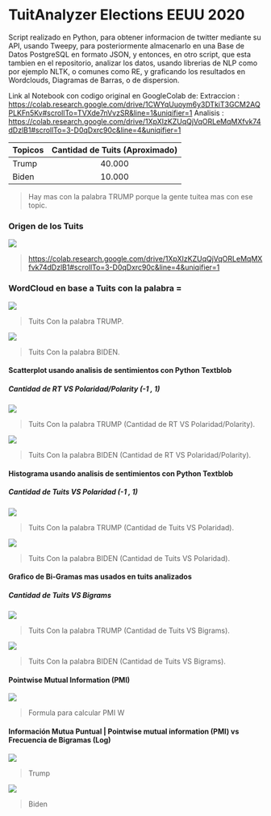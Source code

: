 # TuitAnalyzer Elections EEUU 2020

Script realizado en Python, para obtener informacion de twitter mediante su API, usando Tweepy, para posteriormente almacenarlo en una Base de Datos PostgreSQL en formato JSON, y entonces, en otro script, que esta tambien en el repositorio, analizar los datos, usando librerias de NLP como por ejemplo NLTK, o comunes como RE, y graficando los resultados en Wordclouds, Diagramas de Barras, o de dispersion.

Link al Notebook con codigo original en GoogleColab de:
Extraccion : https://colab.research.google.com/drive/1CWYqUuoym6y3DTkiT3GCM2AQPLKFn5Kv#scrollTo=TVXde7nVvzSR&line=1&uniqifier=1
Analisis : https://colab.research.google.com/drive/1XpXIzKZUqQjVqORLeMqMXfvk74dDzlB1#scrollTo=3-D0qDxrc90c&line=4&uniqifier=1

| Topicos | Cantidad de Tuits (Aproximado) |
| :------ | :----------------------------: |
| Trump   |             40.000             |
| Biden   |             10.000             |
> Hay mas con la palabra TRUMP porque la gente tuitea mas con ese topic.

### Origen de los Tuits

![](https://github.com/AnthonyPernia/TuitsAnalyzerElection/blob/master/images/maps.png)

> https://colab.research.google.com/drive/1XpXIzKZUqQjVqORLeMqMXfvk74dDzlB1#scrollTo=3-D0qDxrc90c&line=4&uniqifier=1

### WordCloud en base a Tuits con la palabra = 
![](https://github.com/AnthonyPernia/TuitsAnalyzerElection/blob/master/images/a_wordcloud.png)
> Tuits Con la palabra TRUMP.


![](https://github.com/AnthonyPernia/TuitsAnalyzerElection/blob/master/images/b_wordcloud.png)
> Tuits Con la palabra BIDEN.


#### Scatterplot usando analisis de sentimientos con Python Textblob
##### Cantidad de RT VS Polaridad/Polarity (-1 , 1) 

![](https://github.com/AnthonyPernia/TuitsAnalyzerElection/blob/master/images/a_polarity.png)
> Tuits Con la palabra TRUMP (Cantidad de RT VS Polaridad/Polarity).

![](https://github.com/AnthonyPernia/TuitsAnalyzerElection/blob/master/images/b_polarity.png)
> Tuits Con la palabra BIDEN (Cantidad de RT VS Polaridad/Polarity).



#### Histograma usando analisis de sentimientos con Python Textblob
#####  Cantidad de Tuits VS Polaridad (-1 , 1)

![](https://github.com/AnthonyPernia/TuitsAnalyzerElection/blob/master/images/a_hist.png)
> Tuits Con la palabra TRUMP (Cantidad de Tuits VS Polaridad).

![](https://github.com/AnthonyPernia/TuitsAnalyzerElection/blob/master/images/b_hist.png)
> Tuits Con la palabra BIDEN (Cantidad de Tuits VS Polaridad).



#### Grafico de Bi-Gramas mas usados en tuits analizados
#####  Cantidad de Tuits VS Bigrams

![](https://github.com/AnthonyPernia/TuitsAnalyzerElection/blob/master/images/a_bigrams_more.png)
> Tuits Con la palabra TRUMP (Cantidad de Tuits VS Bigrams).

![](https://github.com/AnthonyPernia/TuitsAnalyzerElection/blob/master/images/b_bigrams_more.png)
> Tuits Con la palabra BIDEN (Cantidad de Tuits VS Bigrams).


#### Pointwise Mutual Information (PMI)
![](https://github.com/AnthonyPernia/TuitsAnalyzerElection/blob/master/images/pmi.png)
> Formula para calcular PMI W



#### Información Mutua Puntual | Pointwise mutual information (PMI) vs Frecuencia de Bigramas (Log)

![](https://github.com/AnthonyPernia/TuitsAnalyzerElection/blob/master/images/a_pmi.png)
> Trump

![](https://github.com/AnthonyPernia/TuitsAnalyzerElection/blob/master/images/b_pmi.png)
> Biden



